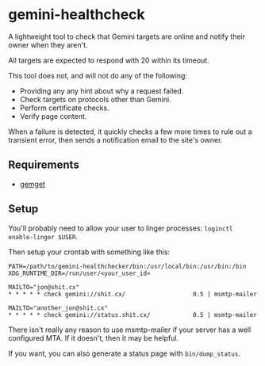 # gemini-healthcheck

A lightweight tool to check that Gemini targets are online and notify their owner when they aren't.

All targets are expected to respond with 20 within its timeout.

This tool does not, and will not do any of the following:

- Providing any any hint about why a request failed.
- Check targets on protocols other than Gemini.
- Perform certificate checks.
- Verify page content.

When a failure is detected, it quickly checks a few more times to rule out a transient error, then sends a notification email to the site's owner.


## Requirements

- [gemget](https://github.com/makeworld-the-better-one/gemget)


## Setup

You'll probably need to allow your user to linger processes: `loginctl enable-linger $USER`.

Then setup your crontab with something like this:

```
PATH=/path/to/gemini-healthchecker/bin:/usr/local/bin:/usr/bin:/bin
XDG_RUNTIME_DIR=/run/user/<your_user_id>

MAILTO="jon@shit.cx"
* * * * * check gemini://shit.cx/                   0.5 | msmtp-mailer

MAILTO="another_jon@shit.cx"
* * * * * check gemini://status.shit.cx/            0.5 | msmtp-mailer
```

There isn't really any reason to use msmtp-mailer if your server has a well configured MTA. If it doesn't, then it may be helpful.

If you want, you can also generate a status page with `bin/dump_status`.
